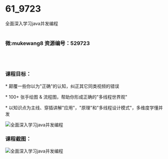 # 61_9723
全面深入学习java并发编程
<br/></br>
<h3>微:mukewang8 资源编号：529723</h3>
<br/></br>
<h3>课程目标：</h3>
<p>* 颠覆一些你以为"正确"的认知，纠正其它同类视频的错误</p>
<p>* 100+ 张手绘图 &amp; 流程图，帮助你形成正确的"多线程世界观"</p>
<p>* 以知识点为主线、穿插讲解"应用"，"原理"和"多线程设计模式"，多维度学懂并发</p>
<p><img src="https://www.ko996.com/wp-content/uploads/img/2020/01/2-4.png" alt="全面深入学习java并发编程"></p>
<h3>课程截图：</h3>
<p><img src="https://www.ko996.com/wp-content/uploads/img/2020/01/11-8.png" alt="全面深入学习java并发编程"></p>
<p>&nbsp;</p>
